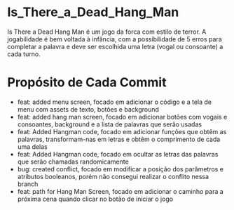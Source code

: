 # Is_There_a_Dead_Hang_Man

Is There a Dead Hang Man é um jogo da forca com estilo de terror. A jogabilidade é bem voltada à infância, com a possibilidade de 5 erros para completar a palavra e deve ser escolhida uma letra (vogal ou consoante) a cada turno. 

# Propósito de Cada Commit 

* feat: added menu screen, focado em adicionar o código e a tela de menu com assets de texto, botões e background 
* feat: added hang man screen, focado em adicionar botões com vogais e consoantes, background e a lista de palavras que serão usadas
* feat: Added Hangman code, focado em adicionar funções que obtêm as palavras, transformam-nas em letras e obtêm o comprimento de cada uma delas
* feat: Added Hangman code, focado em ocultar as letras das palavras que serão chamadas randomicamente
* bug: created conflict, focado em modificar a posição dos parâmetros e atributos booleanos, porém não consegui realizar o conflito nessa branch
* feat: path for Hang Man Screen, focado em adicionar o caminho para a próxima cena quando clicar no botão de iniciar o jogo
